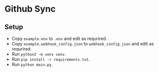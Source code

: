# Github Sync

## Setup

* Copy `example.env` to `.env` and edit as requrired.
* Copy `example.webhook_config.json` to `webhook_config.json` and edit as requrired.
* Run `python3 -m venv venv`.
* Run `pip install -r requirements.txt`.
* Run `python main.py`.
